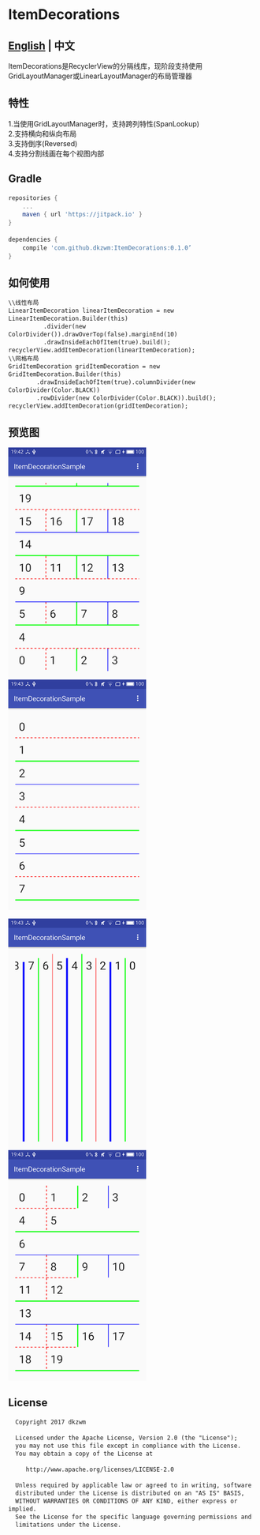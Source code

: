 # ItemDecorations
## [English](https://github.com/dkzwm/ItemDecorations/blob/master/README.md) | 中文

<p>
ItemDecorations是RecyclerView的分隔线库，现阶段支持使用GridLayoutManager或LinearLayoutManager的布局管理器
<p/>

## 特性
 1.当使用GridLayoutManager时，支持跨列特性(SpanLookup)  
 2.支持横向和纵向布局  
 3.支持倒序(Reversed)  
 4.支持分割线画在每个视图内部  
 
## Gradle
```groovy
repositories {  
    ...
    maven { url 'https://jitpack.io' }  
}

dependencies {  
    compile 'com.github.dkzwm:ItemDecorations:0.1.0’
}
``` 

## 如何使用
```
\\线性布局
LinearItemDecoration linearItemDecoration = new LinearItemDecoration.Builder(this)
          .divider(new ColorDivider()).drawOverTop(false).marginEnd(10)
          .drawInsideEachOfItem(true).build();
recyclerView.addItemDecoration(linearItemDecoration);
\\网格布局
GridItemDecoration gridItemDecoration = new GridItemDecoration.Builder(this)
        .drawInsideEachOfItem(true).columnDivider(new ColorDivider(Color.BLACK))
        .rowDivider(new ColorDivider(Color.BLACK)).build();
recyclerView.addItemDecoration(gridItemDecoration);
```
## 预览图
<p>
<img src="snapshot1.png" alt="Drawing" width="280" />
<img src="snapshot2.png" alt="Drawing" width="280" />
<p/>
<p>
<img src="snapshot3.png" alt="Drawing" width="280" />
<img src="snapshot4.png" alt="Drawing" width="280" />
<p/>


  License
  -------

      Copyright 2017 dkzwm

      Licensed under the Apache License, Version 2.0 (the "License");
      you may not use this file except in compliance with the License.
      You may obtain a copy of the License at

         http://www.apache.org/licenses/LICENSE-2.0

      Unless required by applicable law or agreed to in writing, software
      distributed under the License is distributed on an "AS IS" BASIS,
      WITHOUT WARRANTIES OR CONDITIONS OF ANY KIND, either express or implied.
      See the License for the specific language governing permissions and
      limitations under the License.